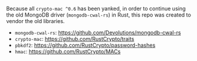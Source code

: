 Because all `crypto-mac ^0.6` has been yanked, in order to continue using the old MongoDB driver (`mongodb-cwal-rs`) in Rust, this repo was created to vendor the old libraries.

* `mongodb-cwal-rs`: https://github.com/Devolutions/mongodb-cwal-rs
* `crypto-mac`: https://github.com/RustCrypto/traits
* `pbkdf2`: https://github.com/RustCrypto/password-hashes
* `hmac`: https://github.com/RustCrypto/MACs